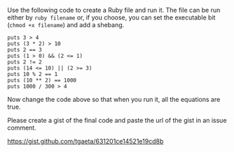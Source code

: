 Use the following code to create a Ruby file and run it. The file can be run either by `ruby filename` or, if you choose, you can set the executable bit (`chmod +x filename`) and add a shebang.

    puts 3 > 4
    puts (3 * 2) > 10
    puts 2 == 3
    puts (1 > 0) && (2 <= 1)
    puts 2 != 2
    puts (14 <= 10) || (2 >= 3)
    puts 10 % 2 == 1
    puts (10 ** 2) == 1000
    puts 1000 / 300 > 4

Now change the code above so that when you run it, all the equations are true.

Please create a gist of the final code and paste the url of the gist in an issue comment.

https://gist.github.com/tgaeta/631201ce14521e19cd8b
